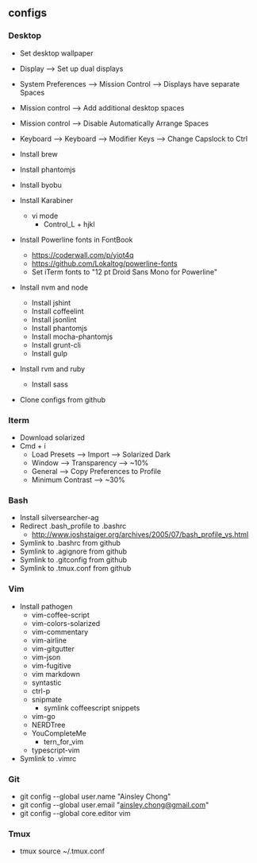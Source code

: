 ## configs

### Desktop
* Set desktop wallpaper
* Display --> Set up dual displays
* System Preferences --> Mission Control --> Displays have separate Spaces 
* Mission control --> Add additional desktop spaces
* Mission control --> Disable Automatically Arrange Spaces
* Keyboard --> Keyboard --> Modifier Keys --> Change Capslock to Ctrl
* Install brew
* Install phantomjs
* Install byobu
* Install Karabiner
  * vi mode
    * Control_L + hjkl
* Install Powerline fonts in FontBook
  * https://coderwall.com/p/yiot4q
  * https://github.com/Lokaltog/powerline-fonts
  * Set iTerm fonts to "12 pt Droid Sans Mono for Powerline" 
* Install nvm and node
  * Install jshint
  * Install coffeelint
  * Install jsonlint
  * Install phantomjs
  * Install mocha-phantomjs
  * Install grunt-cli
  * Install gulp
* Install rvm and ruby
  * Install sass

* Clone configs from github

### Iterm
* Download solarized
* Cmd + i
  * Load Presets --> Import --> Solarized Dark
  * Window --> Transparency --> ~10%
  * General --> Copy Preferences to Profile
  * Minimum Contrast --> ~30%

### Bash
* Install silversearcher-ag
* Redirect .bash_profile to .bashrc
  * http://www.joshstaiger.org/archives/2005/07/bash_profile_vs.html
* Symlink to .bashrc from github
* Symlink to .agignore from github
* Symlink to .gitconfig from github
* Symlink to .tmux.conf from github

### Vim
* Install pathogen
  * vim-coffee-script
  * vim-colors-solarized
  * vim-commentary
  * vim-airline
  * vim-gitgutter
  * vim-json
  * vim-fugitive
  * vim markdown
  * syntastic
  * ctrl-p
  * snipmate
    * symlink coffeescript snippets
  * vim-go
  * NERDTree
  * YouCompleteMe
    * tern_for_vim
  * typescript-vim
* Symlink to .vimrc

### Git
* git config --global user.name "Ainsley Chong"
* git config --global user.email "ainsley.chong@gmail.com"
* git config --global core.editor vim

### Tmux
* tmux source ~/.tmux.conf
